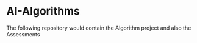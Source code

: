 # AI-Algorithms
The following repository would contain the Algorithm project and also the Assessments
